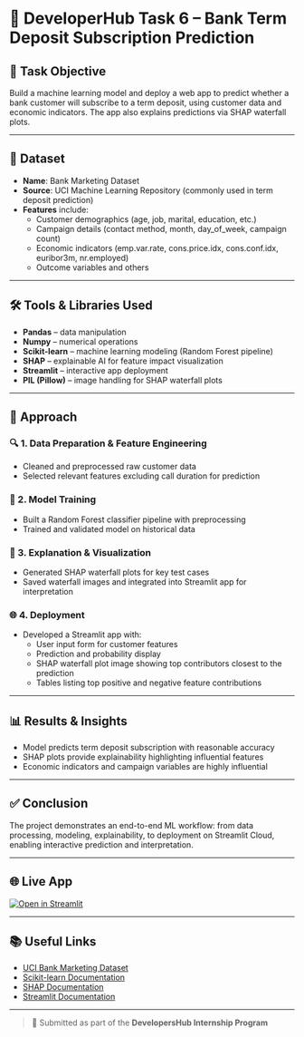 # 📘 DeveloperHub Task 6 – Bank Term Deposit Subscription Prediction

## 📌 Task Objective
Build a machine learning model and deploy a web app to predict whether a bank customer will subscribe to a term deposit, using customer data and economic indicators. The app also explains predictions via SHAP waterfall plots.

---

## 📁 Dataset
- **Name**: Bank Marketing Dataset  
- **Source**: UCI Machine Learning Repository (commonly used in term deposit prediction)  
- **Features** include:
  - Customer demographics (age, job, marital, education, etc.)  
  - Campaign details (contact method, month, day_of_week, campaign count)  
  - Economic indicators (emp.var.rate, cons.price.idx, cons.conf.idx, euribor3m, nr.employed)  
  - Outcome variables and others  

---

## 🛠️ Tools & Libraries Used
- **Pandas** – data manipulation  
- **Numpy** – numerical operations  
- **Scikit-learn** – machine learning modeling (Random Forest pipeline)  
- **SHAP** – explainable AI for feature impact visualization  
- **Streamlit** – interactive app deployment  
- **PIL (Pillow)** – image handling for SHAP waterfall plots  

---

## 🚀 Approach

### 🔍 1. Data Preparation & Feature Engineering
- Cleaned and preprocessed raw customer data  
- Selected relevant features excluding call duration for prediction  

### 🤖 2. Model Training
- Built a Random Forest classifier pipeline with preprocessing  
- Trained and validated model on historical data  

### 🧪 3. Explanation & Visualization
- Generated SHAP waterfall plots for key test cases  
- Saved waterfall images and integrated into Streamlit app for interpretation  

### 🌐 4. Deployment
- Developed a Streamlit app with:
  - User input form for customer features  
  - Prediction and probability display  
  - SHAP waterfall plot image showing top contributors closest to the prediction  
  - Tables listing top positive and negative feature contributions  

---

## 📊 Results & Insights
- Model predicts term deposit subscription with reasonable accuracy  
- SHAP plots provide explainability highlighting influential features  
- Economic indicators and campaign variables are highly influential  

---

## ✅ Conclusion
The project demonstrates an end-to-end ML workflow: from data processing, modeling, explainability, to deployment on Streamlit Cloud, enabling interactive prediction and interpretation.

---

## 🌐 Live App
[![Open in Streamlit](https://static.streamlit.io/badges/streamlit_badge_black_white.svg)](https://bank-term-deposit-prediction-gdwrxx3amhngwuumykde9r.streamlit.app/)

---

## 📚 Useful Links
- [UCI Bank Marketing Dataset](https://archive.ics.uci.edu/ml/datasets/Bank+Marketing)  
- [Scikit-learn Documentation](https://scikit-learn.org/stable/)  
- [SHAP Documentation](https://shap.readthedocs.io/en/latest/)  
- [Streamlit Documentation](https://docs.streamlit.io/)  

---

> 🔖 Submitted as part of the **DevelopersHub Internship Program**


